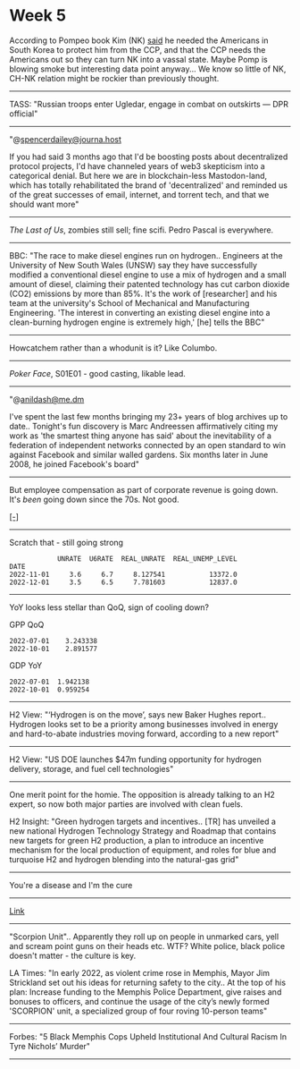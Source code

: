 # Week 5


According to Pompeo book Kim (NK) [said](https://www.arabnews.com/node/2238426/world) 
he needed the Americans in South Korea to protect him from the CCP,
and that the CCP needs the Americans out so they can turn NK into a
vassal state. Maybe Pomp is blowing smoke but interesting data
point anyway... We know so little of NK, CH-NK relation might be
rockier than previously thought. 

---

TASS: "Russian troops enter Ugledar, engage in combat on outskirts —
DPR official"

---

"@spencerdailey@journa.host

If you had said 3 months ago that I'd be boosting posts about
decentralized protocol projects, I'd have channeled years of web3
skepticism into a categorical denial. But here we are in
blockchain-less Mastodon-land, which has totally rehabilitated the
brand of 'decentralized' and reminded us of the great successes of
email, internet, and torrent tech, and that we should want more"

---

*The Last of Us*, zombies still sell; fine scifi. Pedro Pascal is
everywhere.

---

BBC: "The race to make diesel engines run on hydrogen.. Engineers at
the University of New South Wales (UNSW) say they have successfully
modified a conventional diesel engine to use a mix of hydrogen and a
small amount of diesel, claiming their patented technology has cut
carbon dioxide (CO2) emissions by more than 85%. It's the work of
[researcher] and his team at the university's School of Mechanical and
Manufacturing Engineering. 'The interest in converting an existing
diesel engine into a clean-burning hydrogen engine is extremely high,'
[he] tells the BBC"

---

Howcatchem rather than a whodunit is it? Like Columbo.

---

*Poker Face*, S01E01 - good casting, likable lead. 

---

"@anildash@me.dm

I've spent the last few months bringing my 23+ years of blog archives
up to date.. Tonight's fun discovery is Marc Andreessen affirmatively
citing my work as 'the smartest thing anyone has said' about the
inevitability of a federation of independent networks connected by an
open standard to win against Facebook and similar walled gardens. Six
months later in June 2008, he joined Facebook's board"

---

But employee compensation as part of corporate revenue is going
down. It's *been* going down since the 70s. Not good.

[[-]](../../2019/05/stats.html#compprof)

---

Scratch that - still going strong


```text
            UNRATE  U6RATE  REAL_UNRATE  REAL_UNEMP_LEVEL
DATE                                                     
2022-11-01     3.6     6.7     8.127541           13372.0
2022-12-01     3.5     6.5     7.781603           12837.0
```

---

YoY looks less stellar than QoQ, sign of cooling down?

GPP QoQ

```
2022-07-01    3.243338
2022-10-01    2.891577
```

GDP YoY

```
2022-07-01  1.942138
2022-10-01  0.959254
```

---

H2 View: "‘Hydrogen is on the move’, says new Baker Hughes
report.. Hydrogen looks set to be a priority among businesses involved
in energy and hard-to-abate industries moving forward, according to a
new report"

---

H2 View: "US DOE launches $47m funding opportunity for hydrogen
delivery, storage, and fuel cell technologies"

---

One merit point for the homie. The opposition is already talking to an
H2 expert, so now both major parties are involved with clean fuels.

H2 Insight: "Green hydrogen targets and incentives.. [TR] has unveiled
a new national Hydrogen Technology Strategy and Roadmap that contains
new targets for green H2 production, a plan to introduce an incentive
mechanism for the local production of equipment, and roles for blue
and turquoise H2 and hydrogen blending into the natural-gas grid"

---

You're a disease and I'm the cure

---

[Link](https://drive.google.com/uc?export=view&id=1GRGYbf3ekBkN13gQZqH6o5MVU6V78jBW)

---

"Scorpion Unit".. Apparently they roll up on people in unmarked cars,
yell and scream point guns on their heads etc. WTF? White police,
black police doesn't matter - the culture is key.

LA Times: "In early 2022, as violent crime rose in Memphis, Mayor Jim
Strickland set out his ideas for returning safety to the city.. At the
top of his plan: Increase funding to the Memphis Police Department,
give raises and bonuses to officers, and continue the usage of the
city’s newly formed 'SCORPION' unit, a specialized group of four
roving 10-person teams"

---

Forbes: "5 Black Memphis Cops Upheld Institutional And Cultural Racism
In Tyre Nichols’ Murder"

---

